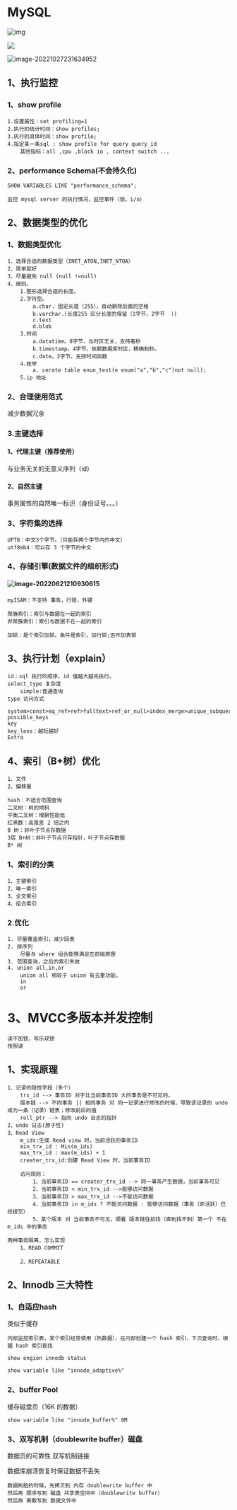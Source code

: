 # MySQL

![img](https://img-blog.csdnimg.cn/6bc3366053664af8b9427f97dc9b3eb3.png)

![](C:\Users\CSB7D0\Desktop\mca\typroImage\sql_invoke.png)

![image-20221027231634952](C:\Users\CSB7D0\Desktop\mca\typroImage\image-20221027231634952.png)

## 1、执行监控

### 1、show profile

~~~
1.设置属性：set profiling=1
2.执行的统计时间：show profiles;
3.执行的具体时间：show profile;
4.指定某一条sql : show profile for query query_id
	其他指标：all ,cpu ,block io , context switch ...
~~~

### 2、performance Schema(不会持久化)

~~~
SHOW VARIABLES LIKE "performance_schema";

监控 mysql server 的执行情况，监控事件（锁，i/o）
~~~



## 2、数据类型的优化

### 1、数据类型优化

~~~，
1、选择合适的数据类型（INET_ATON,INET_NTOA）
2、简单就好
3、尽量避免 null (null !=null)
4、细则。
	1.整形选择合适的长度。
	2.字符型。
		a.char. 固定长度（255），自动删除后面的空格
		b.varchar.(长度255 区分长度的保留（1字节，2字节  ）)
		c.text
		d.blob
	3.时间
		a.datatime。8字节，与时区无关，支持毫秒
		b.timestamp。4字节，依赖数据库时区，精确到秒。
		c.date。3字节，支持时间函数
	4.枚举
		a. cerate table enun_test(e enum("a","b","c")not null);
	5.ip 地址
~~~

### 2、合理使用范式

减少数据冗余 

### 3.主键选择

#### 1、代理主键（推荐使用）

与业务无关的无意义序列（id）

#### 2、自然主键

事务属性的自然唯一标识（身份证号。。。）

### 3、字符集的选择

~~~
UFT8：中文3个字节。（只能存两个字节内的中文）
utf8mb4：可以存 3 个字节的中文
~~~

### 4、存储引擎(数据文件的组织形式)

#### ![image-20220621210930615](C:\Users\CSB7D0\AppData\Roaming\Typora\typora-user-images\image-20220621210930615.png)

~~~
myISAM：不支持 事务，行锁，外键

聚簇索引：索引与数据在一起的索引
非聚簇索引：索引与数据不在一起的索引

加锁：是个索引加锁。条件是索引，加行锁;否咋加表锁
~~~

## 3、执行计划（explain）

~~~
id：sql 执行的顺序。id 值越大越先执行。
select_type 复杂度
	simple:普通查询
type 访问方式
	system>const>eq_ref>ref>fulltext>ref_or_null>index_merge>unique_subquery>index_subquery>range>index>all
possible_keys 
key
key_lens：越短越好
Extra
~~~

## 4、索引（B+树）优化

~~~
1、文件
2、偏移量

hash：不适合范围查询
二叉树：树的倾斜
平衡二叉树：增删性能低
红黑数：高度差 2 倍之内
B 树：非叶子节点存数据
3层 B+树：非叶子节点只存指针，叶子节点存数据
B* 树
~~~

### 1、索引的分类

~~~
1、主键索引
2、唯一索引
3、全文索引
4、组合索引
~~~

### 2.优化

~~~
1. 尽量覆盖索引，减少回表
2. 排序列
	尽量与 where 组合能够满足左前缀原理
3. 范围查询，之后的索引失效
4. union all,in,or
	union all 相较于 union 有去重功能。
	in 
	or 
~~~

# 3、MVCC多版本并发控制

~~~
读不加锁，写乐观锁
快照读
~~~

## 1、实现原理

~~~
1、记录的隐性字段（多个）
	trx_id --> 事务ID 对于比当前事务ID 大的事务是不可见的。
	版本链 --> 不同事务 || 相同事务 对 同一记录进行修改的时候，导致该记录的 undo 成为一条（记录）链表；修改前后的值
	roll_ptr --> 指向 undo 日志的指针
2、undo 日志(原子性)
3、Read View
	m_ids:生成 Read view 时，当前活跃的事务ID
	min_trx_id : Min(m_ids)
	max_trx_id : max(m_ids) + 1
	creater_trx_id:创建 Read View 时，当前事务ID
	
	访问规则：
		1、当前事务ID == creater_trx_id --> 同一事务产生数据，当前事务可见
		2、当前事务ID < min_trx_id -->能够访问数据
		3、当前事务ID > max_trx_id -->不能访问数据
		4、当前事务ID in m_ids ? 不能访问数据 : 能够访问数据（事务（非活跃）已经提交）
		5、某个版本 对 当前事务不可见，顺着 版本链往前找（直到找不到）第一个 不在 m_ids 中的事务
		
两种事务隔离，怎么实现
	1、READ COMMIT
		
	2、REPEATABLE
~~~

## 2、Innodb 三大特性

### 1、自适应hash

类似于缓存

~~~
内部监控索引表，某个索引经常使用（热数据），在内部创建一个 hash 索引，下次查询时，根据 hash 索引查找

show engion innodb status

show variable like "innode_adaptive%"
~~~



### 2、buffer Pool

缓存磁盘页（16K 的数据）

~~~
show variable like "innode_buffer%" 8M 

~~~



### 3、双写机制（doublewrite buffer）磁盘

数据页的可靠性 <a hert="https://zhuanlan.zhihu.com/p/272720373#:~:text=Double%20write,buffer%20%E5%AE%83%E6%98%AF%E5%9C%A8%E7%89%A9%E7%90%86%E6%96%87%E4%BB%B6%E4%B8%8A%E7%9A%84%E4%B8%80%E4%B8%AAbuffer%2C%20%E5%85%B6%E5%AE%9E%E4%B9%9F%E5%B0%B1%E6%98%AFfile%EF%BC%8C%E6%89%80%E4%BB%A5%E5%AE%83%E4%BC%9A%E5%AF%BC%E8%87%B4%E7%B3%BB%E7%BB%9F%E6%9C%89%E6%9B%B4%E5%A4%9A%E7%9A%84fsync%E6%93%8D%E4%BD%9C%EF%BC%8C%E8%80%8C%E5%9B%A0%E4%B8%BA%E7%A1%AC%E7%9B%98%E7%9A%84fsync%E6%80%A7%E8%83%BD%E9%97%AE%E9%A2%98%EF%BC%8C%E6%89%80%E4%BB%A5%E4%B9%9F%E4%BC%9A%E5%BD%B1%E5%93%8D%E5%88%B0%E6%95%B0%E6%8D%AE%E5%BA%93%E7%9A%84%E6%95%B4%E4%BD%93%E6%80%A7%E8%83%BD%E3%80%82">双写机制链接</a>

数据库崩溃恢复时保证数据不丢失

~~~
数据刷脏的时候，先拷贝到 内存 doublewrite buffer 中
然后再 顺序写到 磁盘 共享表空间中（doublewrite buffer）
然后再 离散写到 数据文件中
~~~

